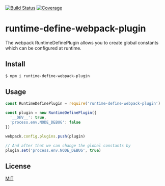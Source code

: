 [![Build Status](https://travis-ci.org/kaelzhang/runtime-define-webpack-plugin.svg?branch=master)](https://travis-ci.org/kaelzhang/runtime-define-webpack-plugin)
[![Coverage](https://codecov.io/gh/kaelzhang/runtime-define-webpack-plugin/branch/master/graph/badge.svg)](https://codecov.io/gh/kaelzhang/runtime-define-webpack-plugin)
<!-- optional appveyor tst
[![Windows Build Status](https://ci.appveyor.com/api/projects/status/github/kaelzhang/runtime-define-webpack-plugin?branch=master&svg=true)](https://ci.appveyor.com/project/kaelzhang/runtime-define-webpack-plugin)
-->
<!-- optional npm version
[![NPM version](https://badge.fury.io/js/runtime-define-webpack-plugin.svg)](http://badge.fury.io/js/runtime-define-webpack-plugin)
-->
<!-- optional npm downloads
[![npm module downloads per month](http://img.shields.io/npm/dm/runtime-define-webpack-plugin.svg)](https://www.npmjs.org/package/runtime-define-webpack-plugin)
-->
<!-- optional dependency status
[![Dependency Status](https://david-dm.org/kaelzhang/runtime-define-webpack-plugin.svg)](https://david-dm.org/kaelzhang/runtime-define-webpack-plugin)
-->

# runtime-define-webpack-plugin

The webpack RuntimeDefinePlugin allows you to create global constants which can be configured at runtime.

## Install

```sh
$ npm i runtime-define-webpack-plugin
```

## Usage

```js
const RuntimeDefinePlugin = require('runtime-define-webpack-plugin')

const plugin = new RuntimeDefinePlugin({
  '__DEV__': true,
  'process.env.NODE_DEBUG': false
})

webpack.config.plugins.push(plugin)

// And after that we can change the global constants by
plugin.set('process.env.NODE_DEBUG', true)
```

## License

[MIT](LICENSE)
